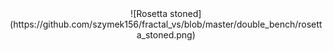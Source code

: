 <center>
![Rosetta stoned](https://github.com/szymek156/fractal_vs/blob/master/double_bench/rosetta_stoned.png)
</center>
